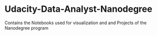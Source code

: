 # Udacity-Data-Analyst-Nanodegree
Contains the Notebooks used for visualization and and Projects of the Nanodegree program
